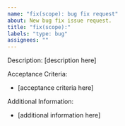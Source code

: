 ```yaml
---
name: "fix(scope): bug fix request"
about: New bug fix issue request.
title: "fix(scope):"
labels: "type: bug"
assignees: ""
---
```


Description:
[description here]

Acceptance Criteria:

-   [acceptance criteria here]

Additional Information:

-   [additional information here]
